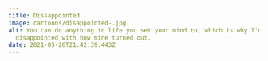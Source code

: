```yaml
---
title: Dissappointed
image: cartoons/disappointed-.jpg
alt: You can do anything in life you set your mind to, which is why I'm so
  disappointed with how mine turned out.
date: 2021-05-26T21:42:39.443Z
---
```

